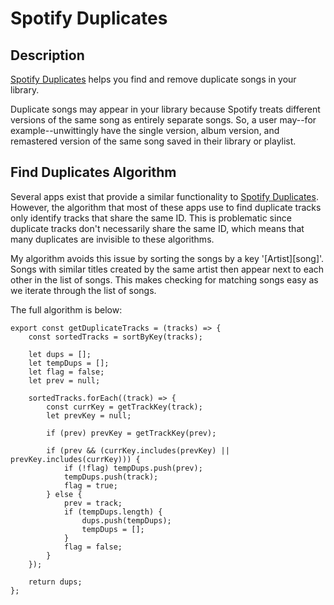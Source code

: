 # Spotify Duplicates

## Description

[Spotify Duplicates](https://sduplicates.netlify.app) helps you find and remove duplicate songs in your library.

Duplicate songs may appear in your library because Spotify treats different versions of the same song as entirely separate songs. So, a user may--for example--unwittingly have the single version, album version, and remastered version of the same song saved in their library or playlist.

## Find Duplicates Algorithm

Several apps exist that provide a similar functionality to [Spotify Duplicates](https://sduplicates.netlify.app). However, the algorithm that most of these apps use to find duplicate tracks only identify tracks that share the same ID. This is problematic since duplicate tracks don't necessarily share the same ID, which means that many duplicates are invisible to these algorithms.

My algorithm avoids this issue by sorting the songs by a key '[Artist][song]'. Songs with similar titles created by the same artist then appear next to each other in the list of songs. This makes checking for matching songs easy as we iterate through the list of songs.

The full algorithm is below:

```
export const getDuplicateTracks = (tracks) => {
	const sortedTracks = sortByKey(tracks);

	let dups = [];
	let tempDups = [];
	let flag = false;
	let prev = null;

	sortedTracks.forEach((track) => {
		const currKey = getTrackKey(track);
		let prevKey = null;

		if (prev) prevKey = getTrackKey(prev);

		if (prev && (currKey.includes(prevKey) || prevKey.includes(currKey))) {
			if (!flag) tempDups.push(prev);
			tempDups.push(track);
			flag = true;
		} else {
			prev = track;
			if (tempDups.length) {
				dups.push(tempDups);
				tempDups = [];
			}
			flag = false;
		}
	});

	return dups;
};


```
